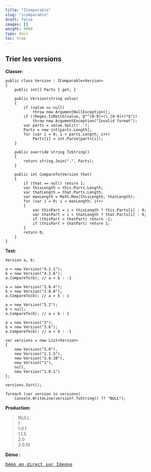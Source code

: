 ```yaml
---
title: "IComparable"
slug: "icomparable"
draft: false
images: []
weight: 9980
type: docs
toc: true
---
```


## Trier les versions
<!-- language-all: lang-cs -->
**Classer:**

    public class Version : IComparable<Version>
    {
        public int[] Parts { get; }

        public Version(string value)
        {
            if (value == null)
                throw new ArgumentNullException();
            if (!Regex.IsMatch(value, @"^[0-9]+(\.[0-9]+)*$"))
                throw new ArgumentException("Invalid format");
            var parts = value.Split('.');
            Parts = new int[parts.Length];
            for (var i = 0; i < parts.Length; i++)
                Parts[i] = int.Parse(parts[i]);
        }

        public override string ToString()
        {
            return string.Join(".", Parts);
        }

        public int CompareTo(Version that)
        {
            if (that == null) return 1;
            var thisLength = this.Parts.Length;
            var thatLength = that.Parts.Length;
            var maxLength = Math.Max(thisLength, thatLength);
            for (var i = 0; i < maxLength; i++)
            {
                var thisPart = i < thisLength ? this.Parts[i] : 0;
                var thatPart = i < thatLength ? that.Parts[i] : 0;
                if (thisPart < thatPart) return -1;
                if (thisPart > thatPart) return 1;
            }
            return 0;
        }
    }

**Test:**

    Version a, b;

    a = new Version("4.2.1");
    b = new Version("4.2.6");
    a.CompareTo(b); // a < b : -1

    a = new Version("2.8.4");
    b = new Version("2.8.0");
    a.CompareTo(b); // a > b : 1

    a = new Version("5.2");
    b = null;
    a.CompareTo(b); // a > b : 1

    a = new Version("3");
    b = new Version("3.6");
    a.CompareTo(b); // a < b : -1
            
    var versions = new List<Version>
    {
        new Version("2.0"),
        new Version("1.1.5"),
        new Version("3.0.10"),
        new Version("1"),
        null,
        new Version("1.0.1")
    };

    versions.Sort();
    
    foreach (var version in versions)
        Console.WriteLine(version?.ToString() ?? "NULL");

**Production:**

> NULL<br>1<br>1.0.1<br>1.1.5<br>2.0<br>3.0.10<br>

**Démo :**

[<kbd>Démo en direct sur Ideone</kbd>](https://ideone.com/MVXzUz)

